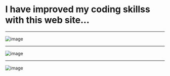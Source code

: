# I have improved my coding skillss with this web site...

---

![image](https://user-images.githubusercontent.com/106491131/178714025-ea1c107c-8c08-4fe4-b659-d7a3a73c750c.png)


---
![image](https://user-images.githubusercontent.com/106491131/178714139-e639652f-68b5-4b6e-889e-878f9df93a84.png)

---

![image](https://user-images.githubusercontent.com/106491131/178714205-8b936e2d-cf56-4649-8ced-77505d1174ba.png)

